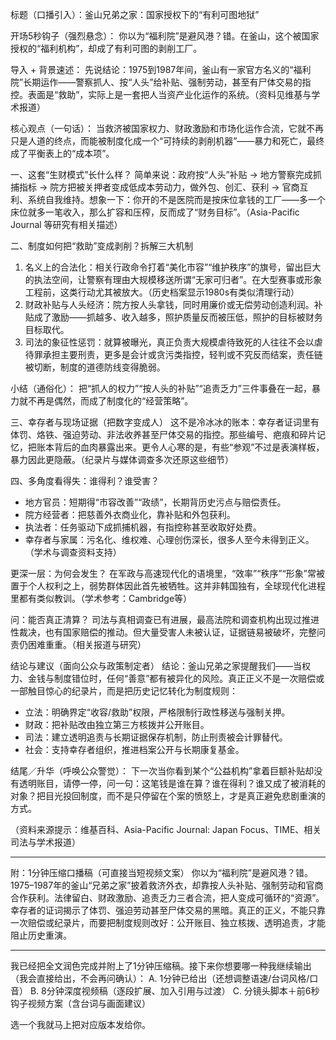 标题（口播引入）：釜山兄弟之家：国家授权下的“有利可图地狱”

开场5秒钩子（强烈悬念）：
你以为“福利院”是避风港？错。在釜山，这个被国家授权的“福利机构”，却成了有利可图的剥削工厂。

导入 + 背景速述：
先说结论：1975到1987年间，釜山有一家官方名义的“福利院”长期运作——警察抓人、按“人头”给补贴、强制劳动，甚至有尸体交易的指控。表面是“救助”，实际上是一套把人当资产业化运作的系统。（资料见维基与学术报道）

核心观点（一句话）：
当救济被国家权力、财政激励和市场化运作合流，它就不再只是人道的终点，而能被制度化成一个“可持续的剥削机器”——暴力和死亡，最终成了平衡表上的“成本项”。

一、这套“生财模式”长什么样？
简单来说：政府按“人头”补贴 → 地方警察完成抓捕指标 → 院方把被关押者变成低成本劳动力，做外包、创汇、获利 → 官商互利、系统自我维持。想象一下：你开的不是医院而是按床位拿钱的工厂——多一个床位就多一笔收入，那么扩容和压榨，反而成了“财务目标”。（Asia-Pacific Journal 等研究有相关描述）

二、制度如何把“救助”变成剥削？拆解三大机制

1. 名义上的合法化：相关行政命令打着“美化市容”“维护秩序”的旗号，留出巨大的执法空间，让警察有理由大规模移送所谓“无家可归者”。在大型赛事或形象工程前，这类行动尤其被放大。（历史档案显示1980s有类似清理行动）
2. 财政补贴与人头经济：院方按人头拿钱，同时用廉价或无偿劳动创造利润。补贴成了激励——抓越多、收入越多，照护质量反而被压低，照护的目标被财务目标取代。
3. 司法的象征性惩罚：就算被曝光，真正负责大规模虐待致死的人往往不会以虐待罪承担主要刑责，更多是会计或贪污类指控，轻判或不究反而结案，责任链被切断，制度的道德防线变得脆弱。

小结（通俗化）：
把“抓人的权力”“按人头的补贴”“追责乏力”三件事叠在一起，暴力就不再是偶然，而成了制度化的“经营策略”。

三、幸存者与现场证据（把数字变成人）
这不是冷冰冰的账本：幸存者证词里有体罚、烙铁、强迫劳动、非法收养甚至尸体交易的指控。那些编号、疤痕和碎片记忆，把账本背后的血肉暴露出来。更令人心寒的是，有些“参观”不过是表演样板，暴力因此更隐蔽。（纪录片与媒体调查多次还原这些细节）

四、多角度看得失：谁得利？谁受害？

* 地方官员：短期得“市容改善”“政绩”，长期背历史污点与赔偿责任。
* 院方经营者：把慈善外衣商业化，靠补贴和外包获利。
* 执法者：任务驱动下成抓捕机器，有指控称甚至收取好处费。
* 幸存者与家属：污名化、维权难、心理创伤深长，很多人至今未得到正义。（学术与调查资料支持）

更深一层：为何会发生？
在军政与高速现代化的语境里，“效率”“秩序”“形象”常被置于个人权利之上，弱势群体因此首先被牺牲。这并非韩国独有，全球现代化进程里都有类似教训。（学术参考：Cambridge等）

问：能否真正清算？
司法与真相调查已有进展，最高法院和调查机构出现过推进性裁决，也有国家赔偿的推动。但大量受害人未被认证，证据链易被破坏，完整问责仍困难重重。（相关报道与研究）

结论与建议（面向公众与政策制定者）
结论：釜山兄弟之家提醒我们——当权力、金钱与制度错位时，任何“善意”都有被异化的风险。真正正义不是一次赔偿或一部触目惊心的纪录片，而是把历史记忆转化为制度规则：

* 立法：明确界定“收容/救助”权限，严格限制行政性移送与强制关押。
* 财政：把补贴改由独立第三方核拨并公开账目。
* 司法：建立透明追责与长期证据保存机制，防止刑责被会计罪替代。
* 社会：支持幸存者组织，推进档案公开与长期康复基金。

结尾／升华（呼唤公众警觉）：
下一次当你看到某个“公益机构”拿着巨额补贴却没有透明账目，请停一停，问一句：这笔钱是谁在算？谁在得利？谁又成了被消耗的对象？把目光投回制度，而不是只停留在个案的愤怒上，才是真正避免悲剧重演的方式。

（资料来源提示：维基百科、Asia-Pacific Journal: Japan Focus、TIME、相关司法与学术报道）

---

附：1分钟压缩口播稿（可直接当短视频文案）
你以为“福利院”是避风港？错。1975–1987年的釜山“兄弟之家”披着救济外衣，却靠按人头补贴、强制劳动和官商合作获利。法律留白、财政激励、追责乏力三者合流，把人变成可循环的“资源”。幸存者的证词揭示了体罚、强迫劳动甚至尸体交易的黑暗。真正的正义，不能只靠一次赔偿或纪录片，而要把制度规则改好：公开账目、独立核拨、透明追责，才能阻止历史重演。

---

我已经把全文润色完成并附上了1分钟压缩稿。接下来你想要哪一种我继续输出（我会直接给出，不会再问确认）：
A. 1分钟已给出（还想调整语速/台词风格/口音）
B. 8分钟深度视频稿（逐段扩展、加入引用与过渡）
C. 分镜头脚本＋前6秒钩子视频方案（含台词与画面建议）

选一个我就马上把对应版本发给你。
